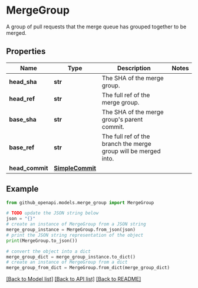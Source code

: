 # MergeGroup

A group of pull requests that the merge queue has grouped together to be merged.

## Properties

Name | Type | Description | Notes
------------ | ------------- | ------------- | -------------
**head_sha** | **str** | The SHA of the merge group. | 
**head_ref** | **str** | The full ref of the merge group. | 
**base_sha** | **str** | The SHA of the merge group&#39;s parent commit. | 
**base_ref** | **str** | The full ref of the branch the merge group will be merged into. | 
**head_commit** | [**SimpleCommit**](SimpleCommit.md) |  | 

## Example

```python
from github_openapi.models.merge_group import MergeGroup

# TODO update the JSON string below
json = "{}"
# create an instance of MergeGroup from a JSON string
merge_group_instance = MergeGroup.from_json(json)
# print the JSON string representation of the object
print(MergeGroup.to_json())

# convert the object into a dict
merge_group_dict = merge_group_instance.to_dict()
# create an instance of MergeGroup from a dict
merge_group_from_dict = MergeGroup.from_dict(merge_group_dict)
```
[[Back to Model list]](../README.md#documentation-for-models) [[Back to API list]](../README.md#documentation-for-api-endpoints) [[Back to README]](../README.md)



